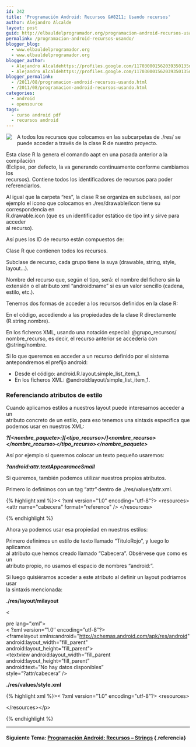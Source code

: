 ```yaml
---
id: 242
title: 'Programación Android: Recursos &#8211; Usando recursos'
author: Alejandro Alcalde
layout: post
guid: http://elbauldelprogramador.org/programacion-android-recursos-usando-recursos/
permalink: /programacion-android-recursos-usando/
blogger_blog:
  - www.elbauldelprogramador.org
  - www.elbauldelprogramador.org
blogger_author:
  - Alejandro Alcaldehttps://profiles.google.com/117030001562039350135noreply@blogger.com
  - Alejandro Alcaldehttps://profiles.google.com/117030001562039350135noreply@blogger.com
blogger_permalink:
  - /2011/08/programacion-android-recursos-usando.html
  - /2011/08/programacion-android-recursos-usando.html
categories:
  - android
  - opensource
tags:
  - curso android pdf
  - recursos android
---
```

<img border="0" src="http://elbauldelprogramador.com/content/uploads/2013/07/iconoAndroid.png" style="clear:left; float:left;margin-right:1em; margin-bottom:1em" />

A todos los recursos que colocamos en las subcarpetas de ./res/ se puede acceder a través de la clase R de nuestro proyecto.

Esta clase R la genera el comando aapt en una pasada anterior a la compilación  
(Eclipse, por defecto, la va generando continuamente conforme cambiamos los  
recursos). Contiene todos los identificadores de recursos para poder referenciarlos.

Al igual que la carpeta “res”, la clase R se organiza en subclases, así por ejemplo el icono que colocamos en ./res/drawable/icon tiene su correspondencia en  
R.drawable.icon (que es un identificador estático de tipo int y sirve para acceder  
al recurso).


<!--more-->

Así pues los ID de recurso están compuestos de:

Clase R que contienen todos los recursos.

Subclase de recurso, cada grupo tiene la suya (drawable, string, style, layout&#8230;).

Nombre del recurso que, según el tipo, será: el nombre del fichero sin la extensión o el atributo xml “android:name” si es un valor sencillo (cadena, estilo, etc.).

Tenemos dos formas de acceder a los recursos definidos en la clase R:

En el código, accediendo a las propiedades de la clase R directamente  
(R.string.nombre).

En los ficheros XML, usando una notación especial: @grupo_recursos/  
nombre_recurso, es decir, el recurso anterior se accedería con @string/nombre.

Si lo que queremos es acceder a un recurso definido por el sistema antepondremos el prefijo android:

  * Desde el código: android.R.layout.simple\_list\_item_1.
  * En los ficheros XML: @android:layout/simple\_list\_item_1.

### Referenciando atributos de estilo

Cuando aplicamos estilos a nuestros layout puede interesarnos acceder a un  
atributo concreto de un estilo, para eso tenemos una sintaxis específica que  
podemos usar en nuestros XML:

***?[<nombre_paquete>:][<tipo_recurso>/]<nombre_recurso></nombre_recurso></tipo_recurso></nombre_paquete>***

Así por ejemplo si queremos colocar un texto pequeño usaremos:

***?android:attr.textAppearanceSmall***

Si queremos, también podemos utilizar nuestros propios atributos.

Primero lo definimos con un tag “attr”·dentro de ./res/values/attr.xml.

{% highlight xml %}>&lt; ?xml version="1.0" encoding="utf-8"?>
&lt;resources>
     &lt;attr name="cabecera" format="reference" />
&lt;/resources>

{% endhighlight %}

Ahora ya podemos usar esa propiedad en nuestros estilos:

Primero definimos un estilo de texto llamado “TituloRojo”, y luego lo aplicamos  
al atributo que hemos creado llamado “Cabecera”. Obsérvese que como es un  
atributo propio, no usamos el espacio de nombres “android:”.

Si luego quisiéramos acceder a este atributo al definir un layout podríamos usar  
la sintaxis mencionada:

**./res/layout/milayout**

<

pre lang=&#8221;xml&#8221;>  
< ?xml version=&#8221;1.0&#8243; encoding=&#8221;utf-8&#8243;?>  
<framelayout xmlns:android="http://schemas.android.com/apk/res/android"  
android:layout\_width="fill\_parent"  
android:layout\_height="fill\_parent">  
<textview android:layout\_width=&#8221;fill\_parent  
android:layout\_height=&#8221;fill\_parent&#8221;  
android:text=&#8221;No hay datos disponibles&#8221;  
style=&#8221;?attr/cabecera&#8221; />  
</framelayout>

**./res/values/style.xml**

{% highlight xml %}>&lt; ?xml version="1.0" encoding="utf-8"?>
&lt;resources>


&lt;/resources>&lt;/p>

{% endhighlight %}

* * *

#### Siguiente Tema: [Programación Android: Recursos &#8211; Strings][1] {.referencia}

 [1]: /programacion-android-recursos-strings/
